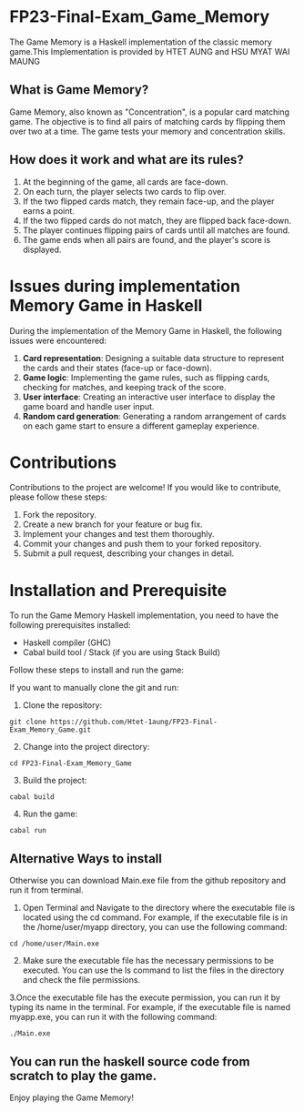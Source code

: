# FP23-Final-Exam_Game_Memory

The Game Memory is a Haskell implementation of the classic memory game.This Implementation is provided by HTET AUNG and HSU MYAT WAI MAUNG

## What is Game Memory?

Game Memory, also known as "Concentration", is a popular card matching game. The objective is to find all pairs of matching cards by flipping them over two at a time. The game tests your memory and concentration skills.

## How does it work and what are its rules?

1. At the beginning of the game, all cards are face-down.
2. On each turn, the player selects two cards to flip over.
3. If the two flipped cards match, they remain face-up, and the player earns a point.
4. If the two flipped cards do not match, they are flipped back face-down.
5. The player continues flipping pairs of cards until all matches are found.
6. The game ends when all pairs are found, and the player's score is displayed.

# Issues during implementation Memory Game in Haskell

During the implementation of the Memory Game in Haskell, the following issues were encountered:

1. **Card representation**: Designing a suitable data structure to represent the cards and their states (face-up or face-down).
2. **Game logic**: Implementing the game rules, such as flipping cards, checking for matches, and keeping track of the score.
3. **User interface**: Creating an interactive user interface to display the game board and handle user input.
4. **Random card generation**: Generating a random arrangement of cards on each game start to ensure a different gameplay experience.

# Contributions

Contributions to the project are welcome! If you would like to contribute, please follow these steps:

1. Fork the repository.
2. Create a new branch for your feature or bug fix.
3. Implement your changes and test them thoroughly.
4. Commit your changes and push them to your forked repository.
5. Submit a pull request, describing your changes in detail.

# Installation and Prerequisite

To run the Game Memory Haskell implementation, you need to have the following prerequisites installed:

- Haskell compiler (GHC)
- Cabal build tool / Stack (if you are using Stack Build)

Follow these steps to install and run the game:

If you want to manually clone the git and run:

1. Clone the repository:

```
git clone https://github.com/Htet-1aung/FP23-Final-Exam_Memory_Game.git
```

2. Change into the project directory:

```
cd FP23-Final-Exam_Memory_Game
```

3. Build the project:

```
cabal build
```

4. Run the game:

```
cabal run
```

## Alternative Ways to install

Otherwise you can download Main.exe file from the github repository and run it from terminal.


1. Open Terminal and Navigate to the directory where the executable file is located using the cd command. For example, if the executable file is in the /home/user/myapp directory, you can use the following command:

```
cd /home/user/Main.exe
```


2. Make sure the executable file has the necessary permissions to be executed. You can use the ls command to list the files in the directory and check the file permissions.


3.Once the executable file has the execute permission, you can run it by typing its name in the terminal. For example, if the executable file is named myapp.exe, you can run it with the following command:

```
./Main.exe
```


## You can run the haskell source code from scratch to play the game.




Enjoy playing the Game Memory!
